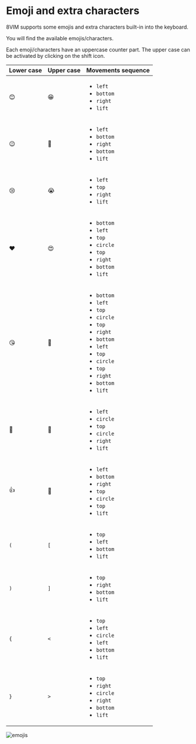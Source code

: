 # Emoji and extra characters

8VIM supports some emojis and extra characters built-in into the keyboard.

You will find the available emojis/characters.

Each emoji/characters have an uppercase counter part.
The upper case can be activated by clicking on the shift icon.

| Lower case | Upper case | Movements sequence                                                                                                                                                                                                                  |
| ---------- | ---------- | ----------------------------------------------------------------------------------------------------------------------------------------------------------------------------------------------------------------------------------- |
| 😊          | 😁          | <ul><li>`left`</li><li>`bottom`</li><li>`right`</li><li>`lift`</li></ul>                                                                                                                                                            |
| 😉          | 🤣          | <ul><li>`left`</li><li>`bottom`</li><li>`right`</li><li>`bottom`</li><li>`lift`</li></ul>                                                                                                                                                |
| 😢          | 😭          | <ul><li>`left`</li><li>`top`</li><li>`right`</li><li>`lift`</li></ul>                                                                                                                                                                    |
| ❤          | 😍          | <ul><li>`bottom`</li><li>`left`</li><li>`top`</li><li>`circle`</li><li>`top`</li><li>`right`</li><li>`bottom`</li><li>`lift`</li></ul>                                                                                                   |
| 😘          | 🌹          | <ul><li>`bottom`</li><li>`left`</li><li>`top`</li><li>`circle`</li><li>`top`</li><li>`right`</li><li>`bottom`</li><li>`left`</li><li>`top`</li><li>`circle`</li><li>`top`</li><li>`right`</li><li>`bottom`</li><li>`lift`</li></ul> |
| 🤔          | 🙏          | <ul><li>`left`</li><li>`circle`</li><li>`top`</li><li>`circle`</li><li>`right`</li><li>`lift`</li></ul>                                                                                                                             |
| 👍          | 🎉          | <ul><li>`left`</li><li>`bottom`</li><li>`right`</li><li>`top`</li><li>`circle`</li><li>`top`</li><li>`lift`</li></ul>                                                                                                               |
| `(`        | `[`        | <ul><li>`top`</li><li>`left`</li><li>`bottom`</li><li>`lift`</li></ul>                                                                                                                                                              |
| `)`        | `]`        | <ul><li>`top`</li><li>`right`</li><li>`bottom`</li><li>`lift`</li></ul>                                                                                                                                                             |
| `{`        | `<`        | <ul><li>`top`</li><li>`left`</li><li>`circle`</li><li>`left`</li><li>`bottom`</li><li>`lift`</li></ul>                                                                                                                              |
| `}`        | `>`        | <ul><li>`top`</li><li>`right`</li><li>`circle`</li><li>`right`</li><li>`bottom`</li><li>`lift`</li></ul>                                                                                                                            |

![emojis](https://github.com/flide/8VIM/assets/25067710/b009f821-ebff-42f3-af5f-9c0ec967087d)